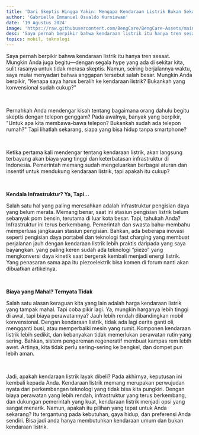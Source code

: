 ```yaml
---
title: 'Dari Skeptis Hingga Yakin: Mengapa Kendaraan Listrik Bukan Sekadar Tren Sesaat'
author: 'Gabrielle Immanuel Osvaldo Kurniawan'
date: '19 Agustus 2024'
image: 'https://raw.githubusercontent.com/BengCare/BengCare-Assets/main/articles/1/hero.png'
desc: 'Saya pernah berpikir bahwa kendaraan listrik itu hanya tren sesaat. Mungkin Anda juga begitu—dengan segala hype yang ada di sekitar kita, sulit rasanya untuk tidak merasa skeptis. Namun, seiring berjalannya waktu, saya mulai menyadari bahwa anggapan tersebut salah besar. Mungkin Anda berpikir, "Kenapa saya harus beralih ke kendaraan listrik? Bukankah yang konvensional sudah cukup?"'
topics: mobil, teknologi
---
```


Saya pernah berpikir bahwa kendaraan listrik itu hanya tren sesaat. Mungkin Anda juga begitu—dengan segala hype yang ada di sekitar kita, sulit rasanya untuk tidak merasa skeptis. Namun, seiring berjalannya waktu, saya mulai menyadari bahwa anggapan tersebut salah besar. Mungkin Anda berpikir, "Kenapa saya harus beralih ke kendaraan listrik? Bukankah yang konvensional sudah cukup?"

&nbsp;&nbsp;

Pernahkah Anda mendengar kisah tentang bagaimana orang dahulu begitu skeptis dengan telepon genggam? Pada awalnya, banyak yang berpikir, "Untuk apa kita membawa-bawa telepon? Bukankah sudah ada telepon rumah?" Tapi lihatlah sekarang, siapa yang bisa hidup tanpa smartphone?

&nbsp;&nbsp;

Ketika pertama kali mendengar tentang kendaraan listrik, akan langsung terbayang akan biaya yang tinggi dan keterbatasan infrastruktur di Indonesia. Pemerintah memang sudah mengeluarkan berbagai aturan dan insentif untuk mendukung kendaraan listrik, tapi apakah itu cukup?

&nbsp;&nbsp;

**Kendala Infrastruktur? Ya, Tapi...**

Salah satu hal yang paling meresahkan adalah infrastruktur pengisian daya yang belum merata. Memang benar, saat ini stasiun pengisian listrik belum sebanyak pom bensin, terutama di luar kota besar. Tapi, tahukah Anda? Infrastruktur ini terus berkembang. Pemerintah dan swasta bahu-membahu memperluas jangkauan stasiun pengisian. Bahkan, ada beberapa inovasi seperti pengisian daya portabel dan teknologi fast charging yang membuat perjalanan jauh dengan kendaraan listrik lebih praktis daripada yang saya bayangkan. yang paling keren sudah ada teknologi “piezo” yang mengkonversi daya kinetik saat bergerak kembali menjadi energi listrik. Yang penasaran sama apa itu piezoelektrik bisa komen di forum nanti akan dibuatkan artikelnya.

&nbsp;&nbsp;

**Biaya yang Mahal? Ternyata Tidak**

Salah satu alasan keraguan kita yang lain adalah harga kendaraan listrik yang tampak mahal. Tapi coba pikir lagi. Ya, mungkin harganya lebih tinggi di awal, tapi biaya perawatannya? Jauh lebih rendah dibandingkan mobil konvensional. Dengan kendaraan listrik, tidak ada lagi cerita ganti oli, mengganti busi, atau memperbaiki mesin yang rumit. Komponen kendaraan listrik lebih sedikit, dan kebanyakan tidak memerlukan perawatan rutin yang sering. Bahkan, sistem pengereman regeneratif membuat kampas rem lebih awet. Artinya, kita tidak perlu sering-sering ke bengkel, dan dompet pun lebih aman.

&nbsp;&nbsp;

Jadi, apakah kendaraan listrik layak dibeli? Pada akhirnya, keputusan ini kembali kepada Anda. Kendaraan listrik memang merupakan perwujudan nyata dari perkembangan teknologi yang tidak bisa kita pungkiri. Dengan biaya perawatan yang lebih rendah, infrastruktur yang terus berkembang, dan dukungan pemerintah yang kuat, kendaraan listrik menjadi opsi yang sangat menarik. Namun, apakah itu pilihan yang tepat untuk Anda sekarang? Itu tergantung pada kebutuhan, gaya hidup, dan preferensi Anda sendiri. Bisa jadi anda hanya membutuhkan kendaraan umum dan bukan kendaraan listrik.
